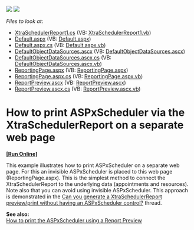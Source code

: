 <!-- default badges list -->
[![](https://img.shields.io/badge/Open_in_DevExpress_Support_Center-FF7200?style=flat-square&logo=DevExpress&logoColor=white)](https://supportcenter.devexpress.com/ticket/details/E3418)
[![](https://img.shields.io/badge/📖_How_to_use_DevExpress_Examples-e9f6fc?style=flat-square)](https://docs.devexpress.com/GeneralInformation/403183)
<!-- default badges end -->
<!-- default file list -->
*Files to look at*:

* [XtraSchedulerReport1.cs](./CS/WebSite/App_Code/XtraSchedulerReport1.cs) (VB: [XtraSchedulerReport1.vb](./VB/WebSite/App_Code/XtraSchedulerReport1.vb))
* [Default.aspx](./CS/WebSite/Default.aspx) (VB: [Default.aspx](./VB/WebSite/Default.aspx))
* [Default.aspx.cs](./CS/WebSite/Default.aspx.cs) (VB: [Default.aspx.vb](./VB/WebSite/Default.aspx.vb))
* [DefaultObjectDataSources.ascx](./CS/WebSite/DefaultObjectDataSources.ascx) (VB: [DefaultObjectDataSources.ascx](./VB/WebSite/DefaultObjectDataSources.ascx))
* [DefaultObjectDataSources.ascx.cs](./CS/WebSite/DefaultObjectDataSources.ascx.cs) (VB: [DefaultObjectDataSources.ascx.vb](./VB/WebSite/DefaultObjectDataSources.ascx.vb))
* [ReportingPage.aspx](./CS/WebSite/ReportingPage.aspx) (VB: [ReportingPage.aspx](./VB/WebSite/ReportingPage.aspx))
* [ReportingPage.aspx.cs](./CS/WebSite/ReportingPage.aspx.cs) (VB: [ReportingPage.aspx.vb](./VB/WebSite/ReportingPage.aspx.vb))
* [ReportPreview.ascx](./CS/WebSite/ReportPreview.ascx) (VB: [ReportPreview.ascx](./VB/WebSite/ReportPreview.ascx))
* [ReportPreview.ascx.cs](./CS/WebSite/ReportPreview.ascx.cs) (VB: [ReportPreview.ascx.vb](./VB/WebSite/ReportPreview.ascx.vb))
<!-- default file list end -->
# How to print ASPxScheduler via the XtraSchedulerReport on a separate web page
<!-- run online -->
**[[Run Online]](https://codecentral.devexpress.com/e3418/)**
<!-- run online end -->


<p>This example illustrates how to print ASPxScheduler on a separate web page. For this an invisible ASPxScheduler is placed to this web page (ReportingPage.aspx). This is the simplest method to connect the XtraSchedulerReport to the underlying data (appointments and resources). Note also that you can avoid using invisible ASPxScheduler. This approach is demonstrated in the <a href="https://www.devexpress.com/Support/Center/p/Q322175">Can you generate a XtraSchedulerReport preview/print without having an ASPxScheduler control?</a> thread.</p><p><strong>See also:</strong><br />
<a href="https://www.devexpress.com/Support/Center/p/E1625">How to print the ASPxScheduler using a Report Preview</a></p>

<br/>


